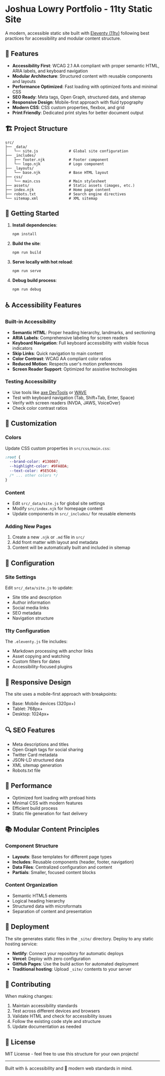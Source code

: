 # Joshua Lowry Portfolio - 11ty Static Site

A modern, accessible static site built with [Eleventy (11ty)](https://11ty.dev/) following best practices for accessibility and modular content structure.

## 🌟 Features

- **Accessibility First**: WCAG 2.1 AA compliant with proper semantic HTML, ARIA labels, and keyboard navigation
- **Modular Architecture**: Structured content with reusable components and layouts
- **Performance Optimized**: Fast loading with optimized fonts and minimal CSS
- **SEO Ready**: Meta tags, Open Graph, structured data, and sitemap
- **Responsive Design**: Mobile-first approach with fluid typography
- **Modern CSS**: CSS custom properties, flexbox, and grid
- **Print Friendly**: Dedicated print styles for better document output

## 🏗️ Project Structure

```
src/
├── _data/
│   └── site.js              # Global site configuration
├── _includes/
│   ├── footer.njk           # Footer component
│   └── logo.njk             # Logo component  
├── _layouts/
│   └── base.njk             # Base HTML layout
├── css/
│   └── main.css             # Main stylesheet
├── assets/                  # Static assets (images, etc.)
├── index.njk                # Home page content
├── robots.txt               # Search engine directives
└── sitemap.xml              # XML sitemap
```

## 🚀 Getting Started

1. **Install dependencies**:
   ```bash
   npm install
   ```

2. **Build the site**:
   ```bash
   npm run build
   ```

3. **Serve locally with hot reload**:
   ```bash
   npm run serve
   ```

4. **Debug build process**:
   ```bash
   npm run debug
   ```

## ♿ Accessibility Features

### Built-in Accessibility
- **Semantic HTML**: Proper heading hierarchy, landmarks, and sectioning
- **ARIA Labels**: Comprehensive labeling for screen readers
- **Keyboard Navigation**: Full keyboard accessibility with visible focus indicators
- **Skip Links**: Quick navigation to main content
- **Color Contrast**: WCAG AA compliant color ratios
- **Reduced Motion**: Respects user's motion preferences
- **Screen Reader Support**: Optimized for assistive technologies

### Testing Accessibility
- Use tools like [axe DevTools](https://www.deque.com/axe/devtools/) or [WAVE](https://wave.webaim.org/)
- Test with keyboard navigation (Tab, Shift+Tab, Enter, Space)
- Verify with screen readers (NVDA, JAWS, VoiceOver)
- Check color contrast ratios

## 🎨 Customization

### Colors
Update CSS custom properties in `src/css/main.css`:
```css
:root {
  --brand-color: #130087;
  --highlight-color: #9FA8DA;
  --text-color: #5E5C64;
  /* ... other colors */
}
```

### Content
- Edit `src/_data/site.js` for global site settings
- Modify `src/index.njk` for homepage content
- Update components in `src/_includes/` for reusable elements

### Adding New Pages
1. Create a new `.njk` or `.md` file in `src/`
2. Add front matter with layout and metadata
3. Content will be automatically built and included in sitemap

## 🔧 Configuration

### Site Settings
Edit `src/_data/site.js` to update:
- Site title and description
- Author information
- Social media links
- SEO metadata
- Navigation structure

### 11ty Configuration
The `.eleventy.js` file includes:
- Markdown processing with anchor links
- Asset copying and watching
- Custom filters for dates
- Accessibility-focused plugins

## 📱 Responsive Design

The site uses a mobile-first approach with breakpoints:
- Base: Mobile devices (320px+)
- Tablet: 768px+
- Desktop: 1024px+

## 🔍 SEO Features

- Meta descriptions and titles
- Open Graph tags for social sharing
- Twitter Card metadata
- JSON-LD structured data
- XML sitemap generation
- Robots.txt file

## 🚦 Performance

- Optimized font loading with preload hints
- Minimal CSS with modern features
- Efficient build process
- Static file generation for fast delivery

## 📚 Modular Content Principles

### Component Structure
- **Layouts**: Base templates for different page types
- **Includes**: Reusable components (header, footer, navigation)
- **Data Files**: Centralized configuration and content
- **Partials**: Smaller, focused content blocks

### Content Organization
- Semantic HTML5 elements
- Logical heading hierarchy
- Structured data with microformats
- Separation of content and presentation

## 🔄 Deployment

The site generates static files in the `_site/` directory. Deploy to any static hosting service:

- **Netlify**: Connect your repository for automatic deploys
- **Vercel**: Deploy with zero configuration
- **GitHub Pages**: Use the build action for automated deployment
- **Traditional hosting**: Upload `_site/` contents to your server

## 🤝 Contributing

When making changes:
1. Maintain accessibility standards
2. Test across different devices and browsers
3. Validate HTML and check for accessibility issues
4. Follow the existing code style and structure
5. Update documentation as needed

## 📄 License

MIT License - feel free to use this structure for your own projects!

---

Built with ♿ accessibility and 📱 modern web standards in mind.